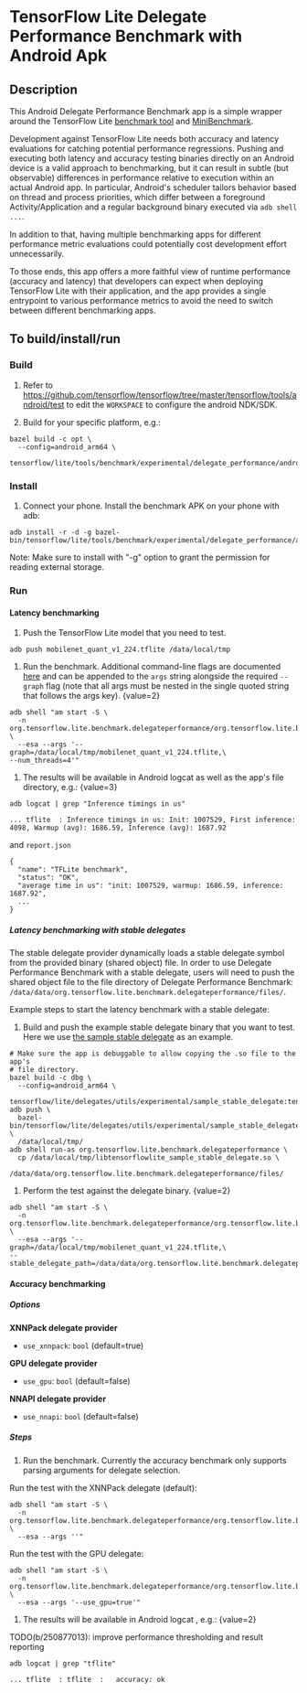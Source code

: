 # TensorFlow Lite Delegate Performance Benchmark with Android Apk

## Description

This Android Delegate Performance Benchmark app is a simple wrapper around the
TensorFlow Lite
[benchmark tool](https://github.com/tensorflow/tensorflow/tree/master/tensorflow/lite/tools/benchmark)
and
[MiniBenchmark](https://github.com/tensorflow/tensorflow/tree/master/tensorflow/lite/experimental/acceleration/mini_benchmark).

Development against TensorFlow Lite needs both accuracy and latency evaluations
for catching potential performance regressions. Pushing and executing both
latency and accuracy testing binaries directly on an Android device is a valid
approach to benchmarking, but it can result in subtle (but observable)
differences in performance relative to execution within an actual Android app.
In particular, Android's scheduler tailors behavior based on thread and process
priorities, which differ between a foreground Activity/Application and a regular
background binary executed via `adb shell ...`.

In addition to that, having multiple benchmarking apps for different performance
metric evaluations could potentially cost development effort unnecessarily.

To those ends, this app offers a more faithful view of runtime performance
(accuracy and latency) that developers can expect when deploying TensorFlow Lite
with their application, and the app provides a single entrypoint to various
performance metrics to avoid the need to switch between different benchmarking
apps.

## To build/install/run

### Build

1.  Refer to
    https://github.com/tensorflow/tensorflow/tree/master/tensorflow/tools/android/test
    to edit the `WORKSPACE` to configure the android NDK/SDK.

1.  Build for your specific platform, e.g.:

```
bazel build -c opt \
  --config=android_arm64 \
  tensorflow/lite/tools/benchmark/experimental/delegate_performance/android:delegate_performance_benchmark
```

### Install

1.  Connect your phone. Install the benchmark APK on your phone with adb:

```
adb install -r -d -g bazel-bin/tensorflow/lite/tools/benchmark/experimental/delegate_performance/android/delegate_performance_benchmark.apk
```

Note: Make sure to install with "-g" option to grant the permission for reading
external storage.

### Run

#### Latency benchmarking

1.  Push the TensorFlow Lite model that you need to test.

```
adb push mobilenet_quant_v1_224.tflite /data/local/tmp
```

1.  Run the benchmark. Additional command-line flags are documented
    [here](https://github.com/tensorflow/tensorflow/tree/master/tensorflow/lite/tools/benchmark/README.md)
    and can be appended to the `args` string alongside the required `--graph`
    flag (note that all args must be nested in the single quoted string that
    follows the args key). {value=2}

```
adb shell "am start -S \
  -n org.tensorflow.lite.benchmark.delegateperformance/org.tensorflow.lite.benchmark.delegateperformance.BenchmarkLatencyActivity \
  --esa --args '--graph=/data/local/tmp/mobilenet_quant_v1_224.tflite,\
--num_threads=4'"
```

1.  The results will be available in Android logcat as well as the app's file
    directory, e.g.: {value=3}

```
adb logcat | grep "Inference timings in us"

... tflite  : Inference timings in us: Init: 1007529, First inference: 4098, Warmup (avg): 1686.59, Inference (avg): 1687.92
```

and `report.json`

```
{
  "name": "TFLite benchmark",
  "status": "OK",
  "average time in us": "init: 1007529, warmup: 1686.59, inference: 1687.92",
  ...
}
```

##### Latency benchmarking with stable delegates

The stable delegate provider dynamically loads a stable delegate symbol from the
provided binary (shared object) file. In order to use Delegate Performance
Benchmark with a stable delegate, users will need to push the shared object file
to the file directory of Delegate Performance Benchmark:
`/data/data/org.tensorflow.lite.benchmark.delegateperformance/files/`.

Example steps to start the latency benchmark with a stable delegate:

1.  Build and push the example stable delegate binary that you want to test.
    Here we use
    [the sample stable delegate](https://github.com/tensorflow/tensorflow/tree/master/tensorflow/lite/delegates/utils/experimental/sample_stable_delegate)
    as an example.

```
# Make sure the app is debuggable to allow copying the .so file to the app's
# file directory.
bazel build -c dbg \
  --config=android_arm64 \
  tensorflow/lite/delegates/utils/experimental/sample_stable_delegate:tensorflowlite_sample_stable_delegate
adb push \
  bazel-bin/tensorflow/lite/delegates/utils/experimental/sample_stable_delegate/libtensorflowlite_sample_stable_delegate.so \
  /data/local/tmp/
adb shell run-as org.tensorflow.lite.benchmark.delegateperformance \
  cp /data/local/tmp/libtensorflowlite_sample_stable_delegate.so \
     /data/data/org.tensorflow.lite.benchmark.delegateperformance/files/
```

1.  Perform the test against the delegate binary. {value=2}

```
adb shell "am start -S \
  -n org.tensorflow.lite.benchmark.delegateperformance/org.tensorflow.lite.benchmark.delegateperformance.BenchmarkLatencyActivity \
  --esa --args '--graph=/data/local/tmp/mobilenet_quant_v1_224.tflite,\
--stable_delegate_path=/data/data/org.tensorflow.lite.benchmark.delegateperformance/files/libtensorflowlite_sample_stable_delegate.so'"
```

#### Accuracy benchmarking

##### Options

**XNNPack delegate provider**

-   `use_xnnpack`: `bool` (default=true)

**GPU delegate provider**

-   `use_gpu`: `bool` (default=false)

**NNAPI delegate provider**

-   `use_nnapi`: `bool` (default=false)

##### Steps

1.  Run the benchmark. Currently the accuracy benchmark only supports parsing
    arguments for delegate selection.

Run the test with the XNNPack delegate (default):

```
adb shell "am start -S \
  -n org.tensorflow.lite.benchmark.delegateperformance/org.tensorflow.lite.benchmark.delegateperformance.BenchmarkAccuracyActivity \
  --esa --args ''"
```

Run the test with the GPU delegate:

```
adb shell "am start -S \
  -n org.tensorflow.lite.benchmark.delegateperformance/org.tensorflow.lite.benchmark.delegateperformance.BenchmarkAccuracyActivity \
  --esa --args '--use_gpu=true'"
```

1.  The results will be available in Android logcat , e.g.: {value=2}

TODO(b/250877013): improve performance thresholding and result reporting

```
adb logcat | grep "tflite"

... tflite  : tflite  :   accuracy: ok
```
